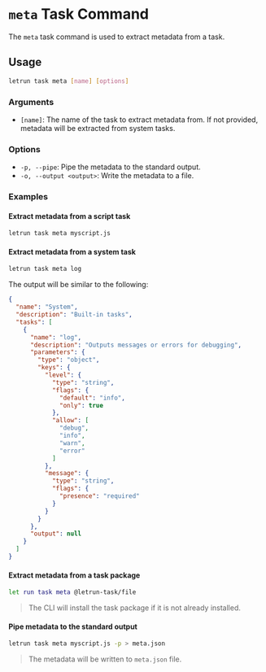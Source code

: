 # `meta` Task Command

The `meta` task command is used to extract metadata from a task.

## Usage

```sh
letrun task meta [name] [options]
```

### Arguments

- `[name]`: The name of the task to extract metadata from. If not provided, metadata will be extracted from system tasks.

### Options

- `-p, --pipe`: Pipe the metadata to the standard output.
- `-o, --output <output>`: Write the metadata to a file.

### Examples

#### Extract metadata from a script task

```sh
letrun task meta myscript.js
```

#### Extract metadata from a system task

```sh
letrun task meta log
```

The output will be similar to the following:

```json
{
  "name": "System",
  "description": "Built-in tasks",
  "tasks": [
    {
      "name": "log",
      "description": "Outputs messages or errors for debugging",
      "parameters": {
        "type": "object",
        "keys": {
          "level": {
            "type": "string",
            "flags": {
              "default": "info",
              "only": true
            },
            "allow": [
              "debug",
              "info",
              "warn",
              "error"
            ]
          },
          "message": {
            "type": "string",
            "flags": {
              "presence": "required"
            }
          }
        }
      },
      "output": null
    }
  ]
}
```

#### Extract metadata from a task package

```sh
let run task meta @letrun-task/file
```

> The CLI will install the task package if it is not already installed.

#### Pipe metadata to the standard output

```sh
letrun task meta myscript.js -p > meta.json
```

> The metadata will be written to `meta.json` file.
